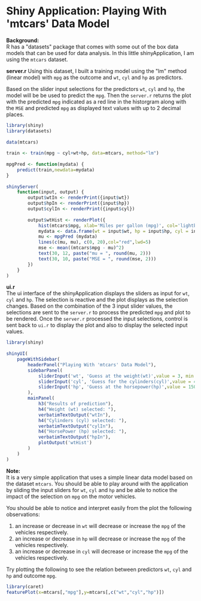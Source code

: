 Shiny Application: Playing With 'mtcars' Data Model
====================================

**Background:**  
R has a "datasets" package that comes with some out of the box data models that can be used for data analysis. In this little shinyApplication, I am using the `mtcars` dataset.  

**server.r**
Using this dataset, I built a training model using the "lm" method (linear model) with `mpg` as the outcome and `wt`, `cyl` and `hp` as predictors.  
  
Based on the slider input selections for the predictors `wt`, `cyl` and `hp`, the model will be be used to predict the `mpg`. Then the `server.r` returns the plot with the predicted `mpg` indicated as a red line in the historgram along with the `MSE` and predicted `mpg` as displayed text values with up to 2 decimal places.  
  
```r  
library(shiny)  
library(datasets)  
  
data(mtcars)  
  
train <- train(mpg ~ cyl+wt+hp, data=mtcars, method="lm")  
  
mpgPred <- function(mydata) {  
    predict(train,newdata=mydata)  
}  
  
shinyServer(  
    function(input, output) {  
        output$wtIn <- renderPrint({input$wt})  
        output$hpIn <- renderPrint({input$hp})  
        output$cylIn <- renderPrint({input$cyl})  
        
        output$wtHist <- renderPlot({  
            hist(mtcars$mpg, xlab='Miles per gallon (mpg)', col='lightblue',main='Histogram')  
            mydata <- data.frame(wt = input$wt, hp = input$hp, cyl = input$cyl)  
            mu <- mpgPred (mydata)  
            lines(c(mu, mu), c(0, 20),col="red",lwd=5)  
            mse <- mean((mtcars$mpg - mu)^2)  
            text(30, 12, paste("mu = ", round(mu, 2)))  
            text(30, 10, paste("MSE = ", round(mse, 2)))  
        })  
    }      
)  
```    
  
**ui.r**  
The ui interface of the shinyApplication displays the sliders as input for `wt`, `cyl` and `hp`. The selection is reactive and the plot displays as the selection changes. Based on the combination of the 3 input slider values, the selections are sent to the `server.r` to process the predicted `mpg` and plot to be rendered. Once the `server.r` processed the input selections, control is sent back to `ui.r` to display the plot and also to display the selected input values.   
```r  
library(shiny)  
  
shinyUI(  
    pageWithSidebar(  
        headerPanel("Playing With 'mtcars' Data Model"),  
        sidebarPanel(  
            sliderInput('wt', 'Guess at the weight(wt)',value = 3, min = 1, max = 5.5, step = 0.5,),  
            sliderInput('cyl', 'Guess for the cylinders(cyl)',value = 4, min = 2, max = 8, step = 2,),  
            sliderInput('hp', 'Guess at the horsepower(hp)',value = 150, min = 50, max = 300, step = 50,)  
        ),  
        mainPanel(  
            h3("Results of prediction"),  
            h4("Weight (wt) selected: "),  
            verbatimTextOutput("wtIn"),  
            h4("Cylinders (cyl) selected: "),  
            verbatimTextOutput("cylIn"),  
            h4("HorsePower (hp) selected: "),  
            verbatimTextOutput("hpIn"),  
            plotOutput('wtHist')  
        )  
    )  
)  
```  
  
**Note:**   
It is a very simple application that uses a simple linear data model based on the dataset `mtcars`. You should be able to play around with the application by sliding the input sliders for `wt`, `cyl` and `hp` and be able to notice the impact of the selection on `mpg` on the motor vehicles.  
  
You should be able to notice and interpret easily from the plot the following observations:  
1) an increase or decrease in `wt` will decrease or increase the `mpg` of the vehicles respectively.  
2) an increase or decrease in `hp` will decrease or increase the `mpg` of the vehicles respectively.  
3) an increase or decrease in `cyl` will decrease or increase the `mpg` of the vehicles respectively.   
  
Try plotting the following to see the relation between predictors `wt`, `cyl` and `hp` and outcome `mpg`.  
  
```r   
library(caret)  
featurePlot(x=mtcars[,"mpg"],y=mtcars[,c("wt","cyl","hp")])  
```  
